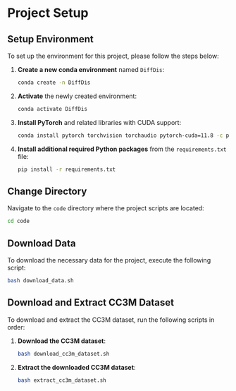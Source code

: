 # Project Setup

## Setup Environment

To set up the environment for this project, please follow the steps below:

1. **Create a new conda environment** named `DiffDis`:
    ```bash
    conda create -n DiffDis
    ```

2. **Activate** the newly created environment:
    ```bash
    conda activate DiffDis
    ```

3. **Install PyTorch** and related libraries with CUDA support:
    ```bash
    conda install pytorch torchvision torchaudio pytorch-cuda=11.8 -c pytorch -c nvidia
    ```

4. **Install additional required Python packages** from the `requirements.txt` file:
    ```bash
    pip install -r requirements.txt
    ```

## Change Directory

Navigate to the `code` directory where the project scripts are located:
```bash
cd code
```

## Download Data

To download the necessary data for the project, execute the following script:
```bash
bash download_data.sh
```

## Download and Extract CC3M Dataset

To download and extract the CC3M dataset, run the following scripts in order:

1. **Download the CC3M dataset**:
    ```bash
    bash download_cc3m_dataset.sh
    ```

2. **Extract the downloaded CC3M dataset**:
    ```bash
    bash extract_cc3m_dataset.sh
    ```